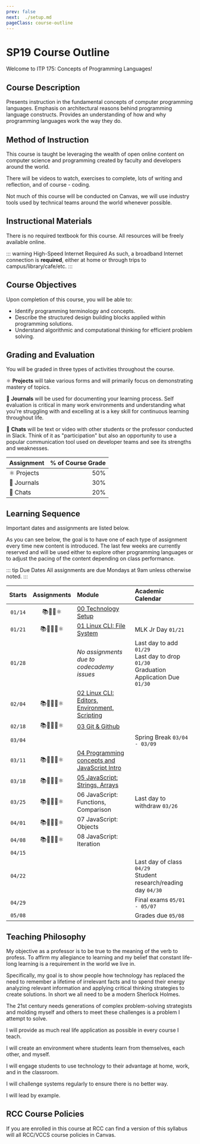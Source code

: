 ```yaml
---
prev: false
next:  ./setup.md
pageClass: course-outline
---
```

# SP19 Course Outline

Welcome to ITP 175: Concepts of Programming Languages!

## Course Description

Presents instruction in the fundamental concepts of computer programming languages. Emphasis on architectural reasons behind programming language constructs. Provides an understanding of how and why programming languages work the way they do.

## Method of Instruction

This course is taught be leveraging the wealth of open online content on computer science and programming created by faculty and developers around the world.

There will be videos to watch, exercises to complete, lots of writing and reflection, and of course - coding.

Not much of this course will be conducted on Canvas, we will use industry tools used by technical teams around the world whenever possible.

## Instructional Materials

There is no required textbook for this course. All resources will be freely available online.

::: warning High-Speed Internet Required
As such, a broadband Internet connection is **required**, either at home or through trips to campus/library/cafe/etc.
:::

## Course Objectives

Upon completion of this course, you will be able to:

* Identify programming terminology and concepts.
* Describe the structured design building blocks applied within programming solutions.
* Understand algorithmic and computational thinking for efficient problem solving.

## Grading and Evaluation

You will be graded in three types of activities throughout the course.

:atom_symbol: **Projects** will take various forms and will primarily focus on demonstrating mastery of topics.

:memo: **Journals** will be used for documenting your learning process. Self evaluation is critical in many work environments and understanding what you're struggling with and excelling at is a key skill for continuous learning throughout life.

:speech_balloon: **Chats** will be text or video with other students or the professor conducted in Slack. Think of it as "participation" but also an opportunity to use a popular communication tool used on developer teams and see its strengths and weaknesses.

|Assignment |  % of Course Grade |
|:----------|-------------------:|
| :atom_symbol: Projects  | 50% |
| :memo: Journals  | 30% |
| :speech_balloon: Chats | 20% |

## Learning Sequence

Important dates and assignments are listed below.

As you can see below, the goal is to have one of each type of assignment every time new content is introduced. The last few weeks are currently reserved and will be used either to explore other programming languages or to adjust the pacing of the content depending on class performance.

::: tip Due Dates
All assignments are due Mondays at 9am unless otherwise noted.
:::

<div class="learning-sequence">

| Starts | Assignments | Module | Academic Calendar |
|:------:|:-----------:|:-------------------|:--------|
|`01/14`| :books::speech_balloon::memo::atom_symbol: | [00 Technology Setup][] |  |
|`01/21`| :books::repeat::speech_balloon::memo::atom_symbol:|[01 Linux CLI: File System][] | MLK Jr Day `01/21` |
|`01/28`| | *No assignments due to codecademy issues*| Last day to add `01/29`<br />Last day to drop `01/30`<br />Graduation Application Due `01/30` |
|`02/04`| :books::repeat::speech_balloon::memo::atom_symbol:| [02 Linux CLI: Editors, Environment, Scripting][] | |
|`02/18`| :books::repeat::speech_balloon::memo::atom_symbol: | [03 Git & Github][] |  |
|`03/04`| || Spring Break `03/04 - 03/09` |
|`03/11`| :books::repeat::speech_balloon::memo::atom_symbol: | [04 Programming concepts and JavaScript Intro][] |  |
|`03/18`| :books::repeat::speech_balloon::memo::atom_symbol: | [05 JavaScript: Strings, Arrays][] |  |
|`03/25`| :books::repeat::speech_balloon::memo::atom_symbol: | 06 JavaScript: Functions, Comparison | Last day to withdraw `03/26` |
|`04/01`| :books::repeat::speech_balloon::memo::atom_symbol: | 07 JavaScript: Objects |  |
|`04/08`| :books::repeat::speech_balloon::memo::atom_symbol: | 08 JavaScript: Iteration |  |
|`04/15`| | | |
|`04/22`| | | Last day of class `04/29`<br />Student research/reading day `04/30`|
|`04/29`| | | Final exams `05/01 - 05/07`|
|`05/08`| | | Grades due `05/08` |

</div>

## Teaching Philosophy

My objective as a professor is to be true to the meaning of the verb to profess. To affirm my allegiance to learning and my belief that constant life-long learning is a requirement in the world we live in.

Specifically, my goal is to show people how technology has replaced the need to remember a lifetime of irrelevant facts and to spend their energy analyzing relevant information and applying critical thinking strategies to create solutions. In short we all need to be a modern Sherlock Holmes.

The 21st century needs generations of complex problem-solving strategists and molding myself and others to meet these challenges is a problem I attempt to solve.

I will provide as much real life application as possible in every course I teach.

I will create an environment where students learn from themselves, each other, and myself.

I will engage students to use technology to their advantage at home, work, and in the classroom.

I will challenge systems regularly to ensure there is no better way.

I will lead by example.

## RCC Course Policies

If you are enrolled in this course at RCC can find a version of this syllabus will all RCC/VCCS course policies in Canvas.

[//]: # (References)
[00 Technology Setup]: setup.md "Module 00 Technology Setup"
[01 Linux CLI: File System]: cli-1.md "Module 01 Linux CLI"
[02 Linux CLI: Editors, Environment, Scripting]: cli-2.md "Module 02 Linux CLI"
[03 Git & Github]: git.md "Module 03 Git & Github"
[04 Programming concepts and JavaScript Intro]: js-1.md "04 Programming concepts and JavaScript Intro"
[05 JavaScript: Strings, Arrays]: js-2.md "05 JavaScript: Strings, Arrays"